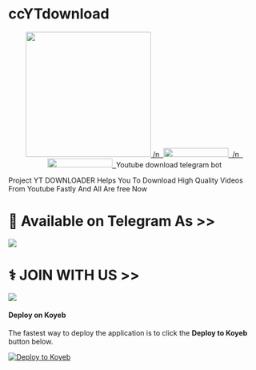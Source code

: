 # ccYTdownload

<p align="center">
  <a href="https://www.python.org">
    <img src="http://ForTheBadge.com/images/badges/made-with-python.svg" width ="250">
  </a>
  <a href="https://t.me/CinemaCompanyofficials"> /n
    &nbsp;<img src="https://img.shields.io/badge/CinemaCompanyOfficials-Channel-blue?style=flat-square&logo=telegram" width="130" height="18">&nbsp;
  </a>
  <a href="https://t.me/Tiyaan_bots"> /n
    &nbsp;<img src="https://img.shields.io/badge/Tiyaan_Bots-Group-blue?style=flat-square&logo=telegram" width="130" height="18">&nbsp;
  </a>
Youtube download telegram bot

Project YT DOWNLOADER Helps You To Download High Quality Videos From Youtube Fastly And All Are free Now

# 🔐 Available on Telegram As >> <br>
<a href="https://t.me/YT_Youtube_download_Cc_bot"><img src="https://img.shields.io/badge/SEE-TELEGRAM%20BOT-white.svg?logo=Telegram"></a>


# ⚕️ JOIN WITH US >>

<a href="https://t.me/Tiyaan_bots"><img src="https://img.shields.io/badge/Join-Telegram%20SUPGroup-red.svg?logo=Telegram"></a>

  
  #### Deploy on Koyeb

The fastest way to deploy the application is to click the **Deploy to Koyeb** button below.


[![Deploy to Koyeb](https://www.koyeb.com/static/images/deploy/button.svg)](https://app.koyeb.com/deploy?type=git&repository=github.com/Srehrix/ccYTdownload&branch=main&name=ytdownloader)
